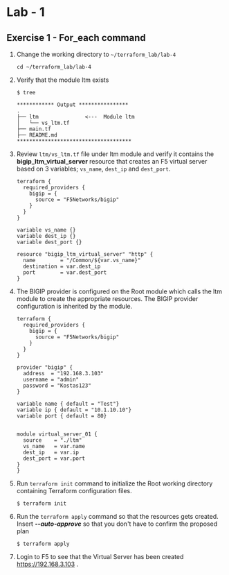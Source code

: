 # Lab - 1

## Exercise 1 - For_each command

1. Change the working directory to `~/terraform_lab/lab-4`

    ```
    cd ~/terraform_lab/lab-4
    ```

1. Verify that the module ltm exists 
    ```
    $ tree
    
    ************ Output ****************
    .
    ├── ltm               <---  Module ltm
    │   └── vs_ltm.tf     
    ├── main.tf
    ├── README.md
    *************************************
    ```

1. Review `ltm/vs_ltm.tf` file under ltm module and verify it contains the **bigip_ltm_virtual_server** resource that creates an F5 virtual server based on 3 variables; `vs_name`, `dest_ip` and `dest_port`. 
    ```
    terraform {
      required_providers {
        bigip = {
          source = "F5Networks/bigip"
        }
      }
    }

    variable vs_name {}
    variable dest_ip {}
    variable dest_port {}

    resource "bigip_ltm_virtual_server" "http" {
      name        = "/Common/${var.vs_name}"
      destination = var.dest_ip
      port        = var.dest_port
    }
    ```

1. The BIGIP provider is configured on the Root module which calls the ltm module to create the appropriate resources. The BIGIP provider configuration is inherited by the module.

    ```
    terraform {
      required_providers {
        bigip = {
          source = "F5Networks/bigip"
        }
      }
    }

    provider "bigip" {
      address  = "192.168.3.103"
      username = "admin"
      password = "Kostas123"
    }

    variable name { default = "Test"}
    variable ip { default = "10.1.10.10"}
    variable port { default = 80}


    module virtual_server_01 {
      source    = "./ltm" 
      vs_name   = var.name
      dest_ip   = var.ip
      dest_port = var.port
    }
    }
    ```

1. Run `terraform init` command to initialize the Root working directory containing Terraform configuration files. 

    ```
    $ terraform init
    ```

1. Run the `terraform apply` command so that the resources gets created. Insert ***--auto-approve*** so that you don't have to confirm the proposed plan

    ```
    $ terraform apply
    ```
    
1. Login to F5 to see that the Virtual Server has been created <a href="https://192.168.3.103/">https://192.168.3.103</a> .
